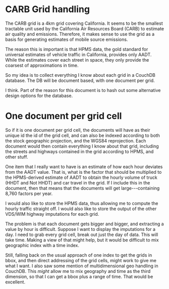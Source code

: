 # CARB Grid handling

The CARB grid is a 4km grid covering California.  It seems to be the
smallest tractable unit used by the California Air Resources Board
(CARB) to estimate air quality and emissions.  Therefore, it makes
sense to use the grid as a basis for generating estimates of mobile
source emissions.


The reason this is important is that HPMS data, the gold standard for
universal estimates of vehicle traffic in California, provides only
AADT.  While the estimates cover each street in space, they only
provide the coarsest of approximations in time.

So my idea is to collect everything I know about each grid in a
CouchDB database.  The DB will be document based, with one document
per grid.

I think.  Part of the reason for this document is to hash out some
alternative design options for the database.

# One document per grid cell

So if it is one document per grid cell, the documents will have as
their unique id the id of the grid cell, and can also be indexed
according to both the stock geographic projection, and the WGS84
reprojection.  Each document would then contain everything I know
about that grid, including the streets and highways contained in the
grid according to HPMS, and other stuff.

One item that I really want to have is an estimate of how each hour
deviates from the AADT value.  That is, what is the factor that should
be multiplied to the HPMS-derived estimate of AADT to obtain the
hourly volume of truck (HHDT and Not HHDT) and car travel in the
grid.  If I include this in the document, then that means that the
documents will get large---containing 8,760 factors per year.

I would also like to store the HPMS data, thus allowing me to compute
the hourly traffic straight off.  I would also like to store the
output of the other VDS/WIM highway imputations for each grid.

The problem is that each document gets bigger and bigger, and
extracting a value by hour is difficult.  Suppose I want to display
the imputations for a day.  I need to grab every grid cell, break out
just the day of data.  This will take time.  Making a view of that
might help, but it would be difficult to mix geographic index with a
time index.

Still, falling back on the usual approach of one index to get the
grids in bbox, and then direct addressing of the grid cells, might
work to give me what I want.  I also saw some mention of
multidimensional geo handling in CouchDB.  This *might* allow me to
mix geography and time as the third dimension, so that I can get a
bbox plus a range of time.  That would be excellent.
